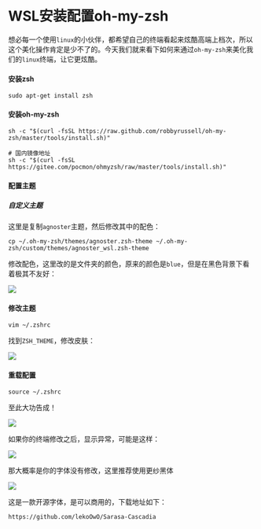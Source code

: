 # WSL安装配置oh-my-zsh

想必每一个使用`linux`的小伙伴，都希望自己的终端看起来炫酷高端上档次，所以这个美化操作肯定是少不了的。今天我们就来看下如何来通过`oh-my-zsh`来美化我们的`linux`终端，让它更炫酷。

#### 安装zsh

```
sudo apt-get install zsh
```

#### 安装oh-my-zsh

```
sh -c "$(curl -fsSL https://raw.github.com/robbyrussell/oh-my-zsh/master/tools/install.sh)"

# 国内镜像地址
sh -c "$(curl -fsSL https://gitee.com/pocmon/ohmyzsh/raw/master/tools/install.sh)"

```

#### 配置主题

##### 自定义主题

这里是复制`agnoster`主题，然后修改其中的配色：

```
cp ~/.oh-my-zsh/themes/agnoster.zsh-theme ~/.oh-my-zsh/custom/themes/agnoster_wsl.zsh-theme
```

修改配色，这里改的是文件夹的颜色，原来的颜色是`blue`，但是在黑色背景下看着极其不友好：

![](https://syske-pic-bed.oss-cn-hangzhou.aliyuncs.com/imgs/blog/20211008233850.png)

#### 修改主题

```
vim ~/.zshrc
```

找到`ZSH_THEME`，修改皮肤：

![](https://syske-pic-bed.oss-cn-hangzhou.aliyuncs.com/imgs/blog/20211008234232.png)

#### 重载配置

```
source ~/.zshrc
```

至此大功告成！

![](https://syske-pic-bed.oss-cn-hangzhou.aliyuncs.com/imgs/blog/20211008234414.png)

如果你的终端修改之后，显示异常，可能是这样：

![](https://syske-pic-bed.oss-cn-hangzhou.aliyuncs.com/imgs/blog/20211010224641.png)

那大概率是你的字体没有修改，这里推荐使用更纱黑体

![](https://syske-pic-bed.oss-cn-hangzhou.aliyuncs.com/imgs/blog/20211010224807.png)

这是一款开源字体，是可以商用的，下载地址如下：

```
https://github.com/lekoOwO/Sarasa-Cascadia
```

